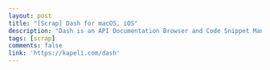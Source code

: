 ```yaml
---
layout: post
title: "[Scrap] Dash for macOS, iOS"
description: "Dash is an API Documentation Browser and Code Snippet Manager. Dash stores snippets of code and instantly searches offline documentation sets for 150+ APIs. (스크랩)"
tags: [scrap]
comments: false
link: 'https://kapeli.com/dash'
---
```

